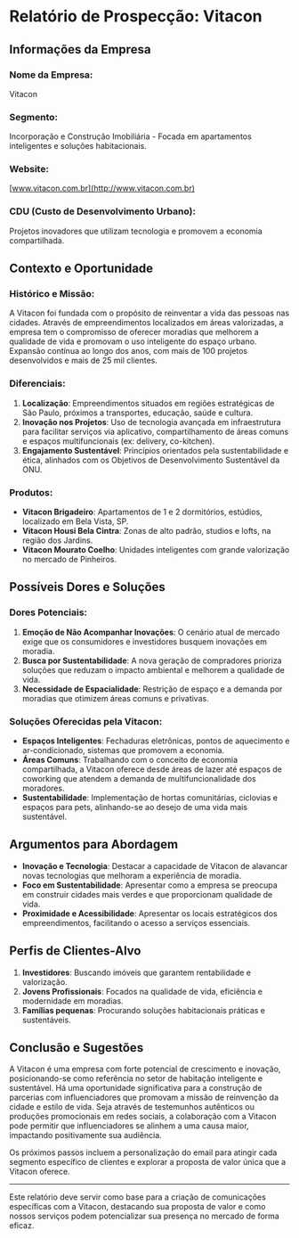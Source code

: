 # Relatório de Prospecção: Vitacon

## Informações da Empresa

### Nome da Empresa:
Vitacon

### Segmento:
Incorporação e Construção Imobiliária - Focada em apartamentos inteligentes e soluções habitacionais.

### Website:
[www.vitacon.com.br](http://www.vitacon.com.br)

### CDU (Custo de Desenvolvimento Urbano):
Projetos inovadores que utilizam tecnologia e promovem a economia compartilhada.

## Contexto e Oportunidade

### Histórico e Missão:
A Vitacon foi fundada com o propósito de reinventar a vida das pessoas nas cidades. Através de empreendimentos localizados em áreas valorizadas, a empresa tem o compromisso de oferecer moradias que melhorem a qualidade de vida e promovam o uso inteligente do espaço urbano. Expansão contínua ao longo dos anos, com mais de 100 projetos desenvolvidos e mais de 25 mil clientes.

### Diferenciais:
1. **Localização**: Empreendimentos situados em regiões estratégicas de São Paulo, próximos a transportes, educação, saúde e cultura.
2. **Inovação nos Projetos**: Uso de tecnologia avançada em infraestrutura para facilitar serviços via aplicativo, compartilhamento de áreas comuns e espaços multifuncionais (ex: delivery, co-kitchen).
3. **Engajamento Sustentável**: Princípios orientados pela sustentabilidade e ética, alinhados com os Objetivos de Desenvolvimento Sustentável da ONU.

### Produtos:
- **Vitacon Brigadeiro**: Apartamentos de 1 e 2 dormitórios, estúdios, localizado em Bela Vista, SP.
- **Vitacon Housi Bela Cintra**: Zonas de alto padrão, studios e lofts, na região dos Jardins. 
- **Vitacon Mourato Coelho**: Unidades inteligentes com grande valorização no mercado de Pinheiros.

## Possíveis Dores e Soluções

### Dores Potenciais:
1. **Emoção de Não Acompanhar Inovações**: O cenário atual de mercado exige que os consumidores e investidores busquem inovações em moradia.
2. **Busca por Sustentabilidade**: A nova geração de compradores prioriza soluções que reduzam o impacto ambiental e melhorem a qualidade de vida.
3. **Necessidade de Espacialidade**: Restrição de espaço e a demanda por moradias que otimizem áreas comuns e privativas.

### Soluções Oferecidas pela Vitacon:
- **Espaços Inteligentes**: Fechaduras eletrônicas, pontos de aquecimento e ar-condicionado, sistemas que promovem a economia.
- **Áreas Comuns**: Trabalhando com o conceito de economia compartilhada, a Vitacon oferece desde áreas de lazer até espaços de coworking que atendem a demanda de multifuncionalidade dos moradores.
- **Sustentabilidade**: Implementação de hortas comunitárias, ciclovias e espaços para pets, alinhando-se ao desejo de uma vida mais sustentável.

## Argumentos para Abordagem

- **Inovação e Tecnologia**: Destacar a capacidade de Vitacon de alavancar novas tecnologias que melhoram a experiência de moradia.
- **Foco em Sustentabilidade**: Apresentar como a empresa se preocupa em construir cidades mais verdes e que proporcionam qualidade de vida.
- **Proximidade e Acessibilidade**: Apresentar os locais estratégicos dos empreendimentos, facilitando o acesso a serviços essenciais.

## Perfis de Clientes-Alvo

1. **Investidores**: Buscando imóveis que garantem rentabilidade e valorização.
2. **Jovens Profissionais**: Focados na qualidade de vida, eficiência e modernidade em moradias.
3. **Famílias pequenas**: Procurando soluções habitacionais práticas e sustentáveis.

## Conclusão e Sugestões

A Vitacon é uma empresa com forte potencial de crescimento e inovação, posicionando-se como referência no setor de habitação inteligente e sustentável. Há uma oportunidade significativa para a construção de parcerias com influenciadores que promovam a missão de reinvenção da cidade e estilo de vida. Seja através de testemunhos autênticos ou produções promocionais em redes sociais, a colaboração com a Vitacon pode permitir que influenciadores se alinhem a uma causa maior, impactando positivamente sua audiência.

Os próximos passos incluem a personalização do email para atingir cada segmento específico de clientes e explorar a proposta de valor única que a Vitacon oferece.

---

Este relatório deve servir como base para a criação de comunicações específicas com a Vitacon, destacando sua proposta de valor e como nossos serviços podem potencializar sua presença no mercado de forma eficaz.
